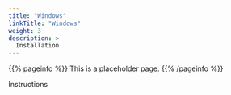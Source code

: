```yaml
---
title: "Windows"
linkTitle: "Windows"
weight: 3
description: >
  Installation
---
```


{{% pageinfo %}}
This is a placeholder page.
{{% /pageinfo %}}

Instructions